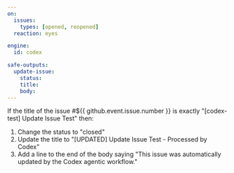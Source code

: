 ```yaml
---
on:
  issues:
    types: [opened, reopened]
  reaction: eyes

engine: 
  id: codex

safe-outputs:
  update-issue:
    status:
    title:
    body:
---
```


If the title of the issue #${{ github.event.issue.number }} is exactly "[codex-test] Update Issue Test" then:

1. Change the status to "closed"
2. Update the title to "[UPDATED] Update Issue Test - Processed by Codex"
3. Add a line to the end of the body saying "This issue was automatically updated by the Codex agentic workflow."
